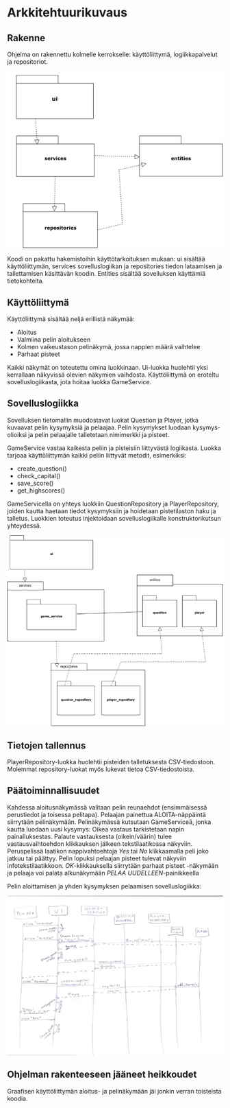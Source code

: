 # Arkkitehtuurikuvaus

## Rakenne

Ohjelma on rakennettu kolmelle kerrokselle: käyttöliittymä, logiikkapalvelut ja repositoriot.

![Rakenne](Kuvat/packing.png)

Koodi on pakattu hakemistoihin käyttötarkoituksen mukaan: ui sisältää käyttöliittymän, services sovelluslogiikan ja repositories tiedon lataamisen ja tallettamisen käsittävän koodin. Entities sisältää sovelluksen käyttämiä tietokohteita.

## Käyttöliittymä

Käyttöliittymä sisältää neljä erillistä näkymää:
* Aloitus
* Valmiina pelin aloitukseen
* Kolmen vaikeustason pelinäkymä, jossa nappien määrä vaihtelee
* Parhaat pisteet

Kaikki näkymät on toteutettu omina luokkinaan. Ui-luokka huolehtii yksi kerrallaan näkyvissä olevien näkymien vaihdosta. Käyttöliittymä on eroteltu sovelluslogiikasta, jota hoitaa luokka GameService.

## Sovelluslogiikka

Sovelluksen tietomallin muodostavat luokat Question ja Player, jotka kuvaavat pelin kysymyksiä ja pelaajaa. Pelin kysymykset luodaan kysymys-olioiksi ja pelin pelaajalle talletetaan nimimerkki ja pisteet.

GameService vastaa kaikesta peliin ja pisteisiin liittyvästä logiikasta. Luokka tarjoaa käyttöliittymän kaikki peliin liittyvät metodit, esimerkiksi:
* create_question()
* check_capital()
* save_score()
* get_highscores()

GameServicella on yhteys luokkiin QuestionRepository ja PlayerRepository, joiden kautta haetaan tiedot kysymyksiin ja hoidetaan pistetilaston haku ja talletus. Luokkien toteutus injektoidaan sovelluslogiikalle konstruktorikutsun yhteydessä.

![Luokkakaavio](Kuvat/luokkakaavio.png)

## Tietojen tallennus

PlayerRepository-luokka huolehtii pisteiden talletuksesta CSV-tiedostoon. Molemmat repository-luokat myös lukevat tietoa CSV-tiedostoista.


## Päätoiminnallisuudet

Kahdessa aloitusnäkymässä valitaan pelin reunaehdot (ensimmäisessä perustiedot ja toisessa pelitapa). Pelaajan painettua ALOITA-näppäintä siirrytään pelinäkymään. Pelinäkymässä kutsutaan GameServiceä, jonka kautta luodaan uusi kysymys: Oikea vastaus tarkistetaan napin painalluksestas. Palaute vastauksesta (oikein/väärin) tulee vastausvaihtoehdon klikkauksen jälkeen tekstilaatikossa näkyviin. Peruspelissä laatikon nappivahtoehtoja *Yes* tai *No* klikkaamalla peli joko jatkuu tai päättyy. Pelin lopuksi pelaajan pisteet tulevat näkyviin infotekstilaatikkoon. *OK*-klikkauksella siirrytään parhaat pisteet -näkymään ja pelaaja voi palata alkunäkymään *PELAA UUDELLEEN*-painikkeella

Pelin aloittamisen ja yhden kysymyksen pelaamisen sovelluslogiikka:

![Sovelluslogiikka](Kuvat/pelilogiikka.png)

## Ohjelman rakenteeseen jääneet heikkoudet

Graafisen käyttöliittymän aloitus- ja pelinäkymään jäi jonkin verran toisteista koodia.

